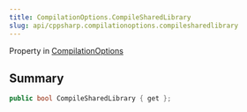 ```yaml
---
title: CompilationOptions.CompileSharedLibrary
slug: api/cppsharp.compilationoptions.compilesharedlibrary
---
```

Property in [CompilationOptions](/api/cppsharp/compilationoptions)

## Summary



```csharp
public bool CompileSharedLibrary { get };
```

